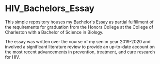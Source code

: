 # HIV_Bachelors_Essay

This simple repository houses my Bachelor's Essay as partial fulfillment of the requirements for graduation from the Honors College at the College of Charleston with a Bachelor of Science in Biology.

The essay was written over the course of my senior year 2019-2020 and involved a significant literature review to provide an up-to-date account on the most recent advancements in prevention, treatment, and cure research for HIV. 
